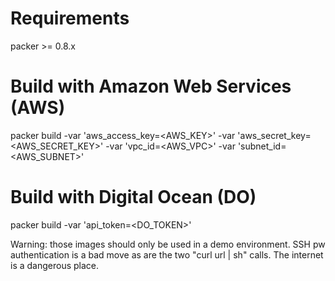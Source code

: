 # Requirements
packer >= 0.8.x

# Build with Amazon Web Services (AWS)
packer build -var 'aws_access_key=<AWS_KEY>' -var 'aws_secret_key=<AWS_SECRET_KEY>' -var 'vpc_id=<AWS_VPC>' -var 'subnet_id=<AWS_SUBNET>' <json file>

# Build with Digital Ocean (DO)
packer build -var 'api_token=<DO_TOKEN>' <json file>

Warning: those images should only be used in a demo environment. SSH pw authentication is a bad move as are the two "curl url | sh" calls. The internet is a dangerous place.
